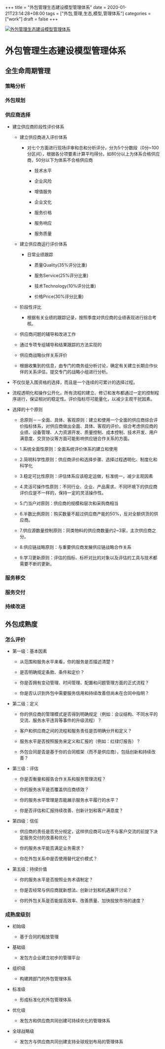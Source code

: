 +++
title = "外包管理生态建设模型管理体系"
date = 2020-01-21T23:14:28+08:00
tags = ["外包,管理,生态,模型,管理体系"]
categories = ["work"]
draft = false
+++

[![外包管理生态建设模型管理体系](https://pic.superbed.cn/item/5e02220d76085c328992eea3.png)](https://pic.superbed.cn/item/5e02220d76085c328992eea3.png)

# 外包管理生态建设模型管理体系

## 全生命周期管理

### 策略分析

### 外包规划

### 供应商选择

-  建立供应商阶段性评价体系

   - 建立供应商进入评价体系

     - 对七个方面进行现场评审和总和分析评分，分为5个分数段（0分~100分区间），根据各分项要素计算平均得分。如80分以上为体系合格供应商，50分以下为体系不合格供应商

       -  技术水平

       -  企业风险

       -  增值服务

       -  企业文化

       -  服务价格

       -  服务响应

       -  服务质量

   - 建立供应商运行评价体系

     - 日常业绩跟踪

       -  质量Quality(35%评分比重)

       -  服务Service(25%评分比重)

       -  技术Technology(10%评分比重)

       -  价格Price(30%评分比重)

    - 阶段性评比

       -  根据有关业绩的跟踪记录，按照季度对供应商的业绩表现进行综合考核。

    - 供应商问题的辅导和改进工作

    - 通过专项专组辅导和结果跟踪的方法实现的

    - 供应商战略伙伴关系评价

    - 根据收集到的信息，由专门的商务组分析讨论，确定有关建立长期合作伙伴的关系评估，提交专门的战略小组进行分析。

- 不仅仅是入围资格的选择，而且是一个连续的可累计的选择过程。

- 流程透明化和操作公开化，所有流程的建立、修订和发布都通过一定的控制程序进行，保证相对的稳定性。评价指标尽可能量化，以减少主观干扰因素。

- 选择的十个原则

    - 总原则－－全面、具体、客观原则：建立和使用一个全面的供应商综合评价指标体系，对供应商做出全面、具体、客观的评价。综合考虑供应商的业绩、设备管理、人力资源开发、质量控制、成本控制、技术开发、用户满意度、交货协议等方面可能影响供应链合作关系的方面。

    - 1.系统全面性原则：全面系统评价体系的建立和使用

    - 2.简明科学性原则：供应商评价和选择步骤、选择过程透明化、制度化和科学化

    - 3.稳定可比性原则：评估体系应该稳定运做，标准统一，减少主观因素

    - 4.灵活可操作性原则：不同行业、企业、产品需求、不同环境下的供应商评价应是不一样的，保持一定的灵活操作性。

    - 5.门当户对原则：供应商的规模和层次和采购商相当

    - 6.半数比例原则：购买数量不超过供应商产能的50%，反对全额供货的供应商。

    - 7.供应源数量控制原则：同类物料的供应商数量约2~3家，主次供应商之分。

    - 8.供应链战略原则：与重要供应商发展供应链战略合作关系

    - 9.学习更新原则：评估的指标、标杆对比的对象以及评估的工具与技术都需要不断的更新。

### 服务移交

### 服务交付

### 持续改进

## 外包成熟度

### 怎么评价

- 第一级：基本因素

    - 从范围和服务水平来看，你的服务是否描述清楚？

    - 是否明确规定条款、条件和定价？

    - 你是否拥有变动管理、时间管理、配置和问题管理方面的正式流程？

    - 你是否认识到外包中需要服务信用和持续改善但尚未在合同中指明？

- 第二级：定义

    - 你的供应商的管理模式是否得到明确规定（例如：会议结构、不同水平的交流、服务水平违背等事件的升级流程）？

    - 客户和供应商之间的流程和服务责任是否明确分开和定义？

    - 服务水平是否按照服务来定义和汇报的（例如：红绿灯报告）？

    - 外包合同是否是基于你的合同框架（而不是供应商），包括创新和持续改善？

- 第三级：评估

    - 你是否衡量和报告合作关系和服务管理流程？

    - 你的服务水平是否覆盖供应商绩效？

    - 你的服务水平管理是否能展示服务水平履行的水平？

    - 你是否评估和汇报持续改善、创新计划和客户满意度？

- 第四级：信任

    - 供应商的责任是否充分规定，这样供应商可以在不与客户交流的前提下决定服务交付的改善和优化？

    - 你的服务水平能否满足业务需求？

    - 你在外包关系中是否使用替代定价模式？

- 第五级：持续价值

    - 你的服务水平是否按照业务术语制定？

    - 你是否经常与供应商就新想法、创新计划和机遇展开讨论？

    - 你的外包关系是否能提高效率、改善质量、加快投放市场的速度？

### 成熟度级别

- 初始级

    - 基于合同的粗放管理

- 基础级

    - 发包方企业建立初步的管理平台

- 组织级

    - 构建跨部门的外包管理体系

- 标准级

    - 形成标准化的外包管理体系

- 优化级

    - 发包方和供应商共同创建可持续优化的管理体系

- 全球战略级

    - 发包方与供应商共同创建支持全球规划布局的管理体系